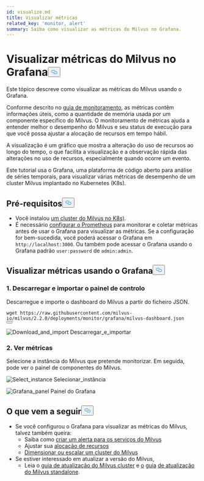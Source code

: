 ```yaml
---
id: visualize.md
title: Visualizar métricas
related_key: 'monitor, alert'
summary: Saiba como visualizar as métricas do Milvus no Grafana.
---
```

<h1 id="Visualize-Milvus-Metrics-in-Grafana" class="common-anchor-header">Visualizar métricas do Milvus no Grafana<button data-href="#Visualize-Milvus-Metrics-in-Grafana" class="anchor-icon" translate="no">
      <svg translate="no"
        aria-hidden="true"
        focusable="false"
        height="20"
        version="1.1"
        viewBox="0 0 16 16"
        width="16"
      >
        <path
          fill="#0092E4"
          fill-rule="evenodd"
          d="M4 9h1v1H4c-1.5 0-3-1.69-3-3.5S2.55 3 4 3h4c1.45 0 3 1.69 3 3.5 0 1.41-.91 2.72-2 3.25V8.59c.58-.45 1-1.27 1-2.09C10 5.22 8.98 4 8 4H4c-.98 0-2 1.22-2 2.5S3 9 4 9zm9-3h-1v1h1c1 0 2 1.22 2 2.5S13.98 12 13 12H9c-.98 0-2-1.22-2-2.5 0-.83.42-1.64 1-2.09V6.25c-1.09.53-2 1.84-2 3.25C6 11.31 7.55 13 9 13h4c1.45 0 3-1.69 3-3.5S14.5 6 13 6z"
        ></path>
      </svg>
    </button></h1><p>Este tópico descreve como visualizar as métricas do Milvus usando o Grafana.</p>
<p>Conforme descrito no <a href="/docs/pt/monitor.md">guia de monitoramento</a>, as métricas contêm informações úteis, como a quantidade de memória usada por um componente específico do Milvus. O monitoramento de métricas ajuda a entender melhor o desempenho do Milvus e seu status de execução para que você possa ajustar a alocação de recursos em tempo hábil.</p>
<p>A visualização é um gráfico que mostra a alteração do uso de recursos ao longo do tempo, o que facilita a visualização e a observação rápida das alterações no uso de recursos, especialmente quando ocorre um evento.</p>
<p>Este tutorial usa o Grafana, uma plataforma de código aberto para análise de séries temporais, para visualizar várias métricas de desempenho de um cluster Milvus implantado no Kubernetes (K8s).</p>
<h2 id="Prerequisites" class="common-anchor-header">Pré-requisitos<button data-href="#Prerequisites" class="anchor-icon" translate="no">
      <svg translate="no"
        aria-hidden="true"
        focusable="false"
        height="20"
        version="1.1"
        viewBox="0 0 16 16"
        width="16"
      >
        <path
          fill="#0092E4"
          fill-rule="evenodd"
          d="M4 9h1v1H4c-1.5 0-3-1.69-3-3.5S2.55 3 4 3h4c1.45 0 3 1.69 3 3.5 0 1.41-.91 2.72-2 3.25V8.59c.58-.45 1-1.27 1-2.09C10 5.22 8.98 4 8 4H4c-.98 0-2 1.22-2 2.5S3 9 4 9zm9-3h-1v1h1c1 0 2 1.22 2 2.5S13.98 12 13 12H9c-.98 0-2-1.22-2-2.5 0-.83.42-1.64 1-2.09V6.25c-1.09.53-2 1.84-2 3.25C6 11.31 7.55 13 9 13h4c1.45 0 3-1.69 3-3.5S14.5 6 13 6z"
        ></path>
      </svg>
    </button></h2><ul>
<li>Você instalou <a href="/docs/pt/install_cluster-helm.md">um cluster do Milvus no K8s)</a>.</li>
<li>É necessário <a href="/docs/pt/monitor.md">configurar o Prometheus</a> para monitorar e coletar métricas antes de usar o Grafana para visualizar as métricas. Se a configuração for bem-sucedida, você poderá acessar o Grafana em <code translate="no">http://localhost:3000</code>. Ou também pode acessar o Grafana usando o Grafana padrão <code translate="no">user:password</code> de <code translate="no">admin:admin</code>.</li>
</ul>
<h2 id="Visualize-metrics-using-Grafana" class="common-anchor-header">Visualizar métricas usando o Grafana<button data-href="#Visualize-metrics-using-Grafana" class="anchor-icon" translate="no">
      <svg translate="no"
        aria-hidden="true"
        focusable="false"
        height="20"
        version="1.1"
        viewBox="0 0 16 16"
        width="16"
      >
        <path
          fill="#0092E4"
          fill-rule="evenodd"
          d="M4 9h1v1H4c-1.5 0-3-1.69-3-3.5S2.55 3 4 3h4c1.45 0 3 1.69 3 3.5 0 1.41-.91 2.72-2 3.25V8.59c.58-.45 1-1.27 1-2.09C10 5.22 8.98 4 8 4H4c-.98 0-2 1.22-2 2.5S3 9 4 9zm9-3h-1v1h1c1 0 2 1.22 2 2.5S13.98 12 13 12H9c-.98 0-2-1.22-2-2.5 0-.83.42-1.64 1-2.09V6.25c-1.09.53-2 1.84-2 3.25C6 11.31 7.55 13 9 13h4c1.45 0 3-1.69 3-3.5S14.5 6 13 6z"
        ></path>
      </svg>
    </button></h2><h3 id="1-Download-and-import-dashboard" class="common-anchor-header">1. Descarregar e importar o painel de controlo</h3><p>Descarregue e importe o dashboard do Milvus a partir do ficheiro JSON.</p>
<pre><code translate="no">wget https://raw.githubusercontent.com/milvus-io/milvus/2.2.0/deployments/monitor/grafana/milvus-dashboard.json
<button class="copy-code-btn"></button></code></pre>
<p>
  
   <span class="img-wrapper"> <img translate="no" src="/docs/v2.4.x/assets/import_dashboard.png" alt="Download_and_import" class="doc-image" id="download_and_import" />
   </span> <span class="img-wrapper"> <span>Descarregar_e_importar</span> </span></p>
<h3 id="2-View-metrics" class="common-anchor-header">2. Ver métricas</h3><p>Selecione a instância do Milvus que pretende monitorizar. Em seguida, pode ver o painel de componentes do Milvus.</p>
<p>
  
   <span class="img-wrapper"> <img translate="no" src="/docs/v2.4.x/assets/grafana_select.png" alt="Select_instance" class="doc-image" id="select_instance" />
   </span> <span class="img-wrapper"> <span>Selecionar_instância</span> </span></p>
<p>
  
   <span class="img-wrapper"> <img translate="no" src="/docs/v2.4.x/assets/grafana_panel.png" alt="Grafana_panel" class="doc-image" id="grafana_panel" />
   </span> <span class="img-wrapper"> <span>Painel do Grafana</span> </span></p>
<h2 id="Whats-next" class="common-anchor-header">O que vem a seguir<button data-href="#Whats-next" class="anchor-icon" translate="no">
      <svg translate="no"
        aria-hidden="true"
        focusable="false"
        height="20"
        version="1.1"
        viewBox="0 0 16 16"
        width="16"
      >
        <path
          fill="#0092E4"
          fill-rule="evenodd"
          d="M4 9h1v1H4c-1.5 0-3-1.69-3-3.5S2.55 3 4 3h4c1.45 0 3 1.69 3 3.5 0 1.41-.91 2.72-2 3.25V8.59c.58-.45 1-1.27 1-2.09C10 5.22 8.98 4 8 4H4c-.98 0-2 1.22-2 2.5S3 9 4 9zm9-3h-1v1h1c1 0 2 1.22 2 2.5S13.98 12 13 12H9c-.98 0-2-1.22-2-2.5 0-.83.42-1.64 1-2.09V6.25c-1.09.53-2 1.84-2 3.25C6 11.31 7.55 13 9 13h4c1.45 0 3-1.69 3-3.5S14.5 6 13 6z"
        ></path>
      </svg>
    </button></h2><ul>
<li>Se você configurou o Grafana para visualizar as métricas do Milvus, talvez também queira:<ul>
<li>Saiba como <a href="/docs/pt/alert.md">criar um alerta para os serviços do Milvus</a></li>
<li>Ajustar sua <a href="/docs/pt/allocate.md">alocação de recursos</a></li>
<li><a href="/docs/pt/scaleout.md">Dimensionar ou escalar um cluster do Milvus</a></li>
</ul></li>
<li>Se estiver interessado em atualizar a versão do Milvus,<ul>
<li>Leia o <a href="/docs/pt/upgrade_milvus_cluster-operator.md">guia de atualização do Milvus cluster</a> e <a href="/docs/pt/upgrade_milvus_standalone-operator.md">o</a> <a href="/docs/pt/upgrade_milvus_cluster-operator.md">guia</a> <a href="/docs/pt/upgrade_milvus_standalone-operator.md">de atualização do Milvus standalone</a>.</li>
</ul></li>
</ul>
